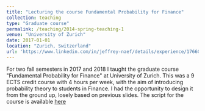 ```yaml
---
title: "Lecturing the course Fundamental Probability for Finance"
collection: teaching
type: "Graduate course"
permalink: /teaching/2014-spring-teaching-1
venue: "University of Zurich"
date: 2017-01-01
location: "Zurich, Switzerland"
url: 'https://www.linkedin.com/in/jeffrey-naef/details/experience/1766092024/multiple-media-viewer?profileId=ACoAADVEqjYBpHN17k_WG4-6jPiOPe6JVko-dbM&treasuryMediaId=1635499299247&type=DOCUMENT&lipi=urn%3Ali%3Apage%3Ad_flagship3_profile_view_base_position_details%3BHclZMZqmT0CfhAT1EfwBQA%3D%3D'
---
```


For two fall semesters in 2017 and 2018 I taught the graduate course "Fundamental Probability for Finance" at University of Zurich. This was a 9 ECTS credit course with 4 hours per week, with the aim of introducing probability theory to students in Finance. I had the opportunity to design it from the ground up, losely based on previous slides. The script for the course is available [here](http://localhost:4000/files/Script.pdf)


